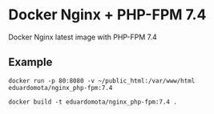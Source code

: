 # Docker Nginx + PHP-FPM 7.4

Docker Nginx latest image with PHP-FPM 7.4

## Example

```
docker run -p 80:8080 -v ~/public_html:/var/www/html eduardomota/nginx_php-fpm:7.4
```

```
docker build -t eduardomota/nginx_php-fpm:7.4 .
```
